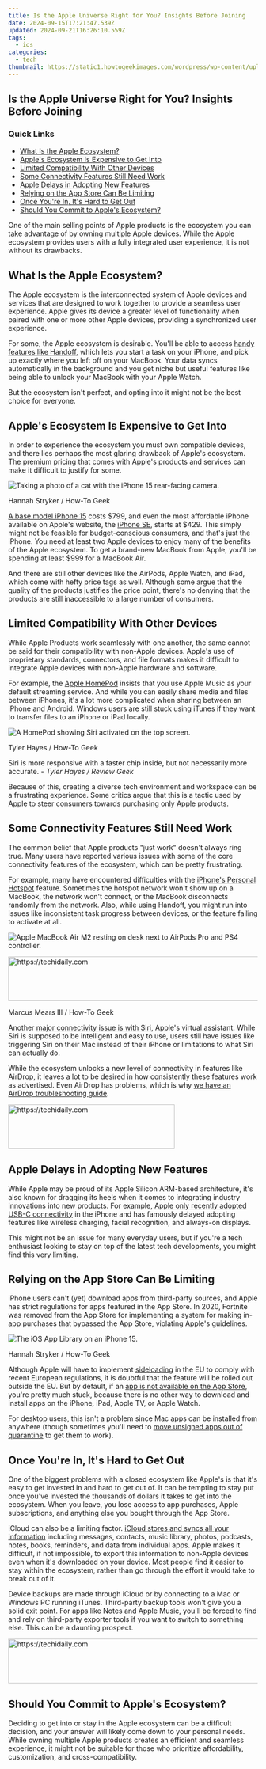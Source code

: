 ```yaml
---
title: Is the Apple Universe Right for You? Insights Before Joining
date: 2024-09-15T17:21:47.539Z
updated: 2024-09-21T16:26:10.559Z
tags:
  - ios
categories:
  - tech
thumbnail: https://static1.howtogeekimages.com/wordpress/wp-content/uploads/2024/02/53410638469_7c3fcf801b_o.jpg
---
```


## Is the Apple Universe Right for You? Insights Before Joining

### Quick Links

* [What Is the Apple Ecosystem?](https://activate-lock.techidaily.com/in-2024-bypass-icloud-activation-lock-with-imei-code-on-iphone-15-pro-max-by-drfone-ios/)
* [Apple's Ecosystem Is Expensive to Get Into](https://phone-solutions.techidaily.com/complete-guide-for-recovering-call-logs-on-oneplus-nord-n30-se-by-fonelab-android-recover-call-logs/)
* [Limited Compatibility With Other Devices](https://ios-unlock.techidaily.com/in-2024-how-to-bypass-the-required-apple-store-verification-for-iphone-8-by-drfone-ios/)
* [Some Connectivity Features Still Need Work](https://facebook-video-content.techidaily.com/new-in-2024-tune-into-tomorrow-fbs-free-downloads/)
* [Apple Delays in Adopting New Features](https://games-able.techidaily.com/elevate-your-switch-experience-with-these-services/)
* [Relying on the App Store Can Be Limiting](https://change-location.techidaily.com/pokemon-go-cooldown-chart-on-samsung-galaxy-xcover-7-drfone-by-drfone-virtual-android/)
* [Once You're In, It's Hard to Get Out](https://win-dash.techidaily.com/expert-solutions-for-startech-driver-failures-on-various-versions-of-windows/)
* [Should You Commit to Apple's Ecosystem?](https://fox-helps.techidaily.com/essential-tips-acquiring-unparalleled-photos-for-free/)

 One of the main selling points of Apple products is the ecosystem you can take advantage of by owning multiple Apple devices. While the Apple ecosystem provides users with a fully integrated user experience, it is not without its drawbacks.

##  What Is the Apple Ecosystem?

 The Apple ecosystem is the interconnected system of Apple devices and services that are designed to work together to provide a seamless user experience. Apple gives its device a greater level of functionality when paired with one or more other Apple devices, providing a synchronized user experience.

 For some, the Apple ecosystem is desirable. You'll be able to access [handy features like Handoff](https://facebook-clips.techidaily.com/in-2024-simplifying-the-process-sharing-tiktok-content-with-facebook/), which lets you start a task on your iPhone, and pick up exactly where you left off on your MacBook. Your data syncs automatically in the background and you get niche but useful features like being able to unlock your MacBook with your Apple Watch.

 But the ecosystem isn't perfect, and opting into it might not be the best choice for everyone.

##  Apple's Ecosystem Is Expensive to Get Into

 In order to experience the ecosystem you must own compatible devices, and there lies perhaps the most glaring drawback of Apple's ecosystem. The premium pricing that comes with Apple's products and services can make it difficult to justify for some.

![Taking a photo of a cat with the iPhone 15 rear-facing camera.](https://static1.howtogeekimages.com/wordpress/wp-content/uploads/2024/02/53215726471_9ef429b726_o.jpg) 

Hannah Stryker / How-To Geek

[A base model iPhone 15](https://fox-info.techidaily.com/15-sites-offering-premium-free-vectr-and-illustration-tools-and-services/) costs $799, and even the most affordable iPhone available on Apple's website, the [iPhone SE](https://discord-videos.techidaily.com/updated-unlocking-your-gaming-potential-the-complete-guide-to-getting-disconitro-for-2024/), starts at $429\. This simply might not be feasible for budget-conscious consumers, and that's just the iPhone. You need at least two Apple devices to enjoy many of the benefits of the Apple ecosystem. To get a brand-new MacBook from Apple, you'll be spending at least $999 for a MacBook Air.

 And there are still other devices like the AirPods, Apple Watch, and iPad, which come with hefty price tags as well. Although some argue that the quality of the products justifies the price point, there's no denying that the products are still inaccessible to a large number of consumers.

##  Limited Compatibility With Other Devices

 While Apple Products work seamlessly with one another, the same cannot be said for their compatibility with non-Apple devices. Apple's use of proprietary standards, connectors, and file formats makes it difficult to integrate Apple devices with non-Apple hardware and software.

 For example, the [Apple HomePod](https://some-approaches.techidaily.com/2024-approved-top-picks-premium-webcams-for-quality-podcasting/) insists that you use Apple Music as your default streaming service. And while you can easily share media and files between iPhones, it's a lot more complicated when sharing between an iPhone and Android. Windows users are still stuck using iTunes if they want to transfer files to an iPhone or iPad locally.

![A HomePod showing Siri activated on the top screen.](https://static1.howtogeekimages.com/wordpress/wp-content/uploads/2023/02/20488dd5.jpg) 

Tyler Hayes / How-To Geek

Siri is more responsive with a faster chip inside, but not necessarily more accurate. - _Tyler Hayes / Review Geek_

 Because of this, creating a diverse tech environment and workspace can be a frustrating experience. Some critics argue that this is a tactic used by Apple to steer consumers towards purchasing only Apple products.

##  Some Connectivity Features Still Need Work

 The common belief that Apple products "just work" doesn't always ring true. Many users have reported various issues with some of the core connectivity features of the ecosystem, which can be pretty frustrating.

 For example, many have encountered difficulties with the [iPhone's Personal Hotspot](https://bypass-frp.techidaily.com/in-2024-5-quick-methods-to-bypass-nubia-z50s-pro-frp-by-drfone-android/) feature. Sometimes the hotspot network won't show up on a MacBook, the network won't connect, or the MacBook disconnects randomly from the network. Also, while using Handoff, you might run into issues like inconsistent task progress between devices, or the feature failing to activate at all.

![Apple MacBook Air M2 resting on desk next to AirPods Pro and PS4 controller.](https://static1.howtogeekimages.com/wordpress/wp-content/uploads/2024/01/macbook-air.jpg) 

<!-- affiliate ads begin -->
<a href="https://appsumo.8odi.net/c/5597632/2123749/7443" target="_top" id="2123749">
  <img src="//a.impactradius-go.com/display-ad/7443-2123749" border="0" alt="https://techidaily.com" width="728" height="90"/>
</a>
<img height="0" width="0" src="https://appsumo.8odi.net/i/5597632/2123749/7443" style="position:absolute;visibility:hidden;" border="0" />
<!-- affiliate ads end -->

Marcus Mears III / How-To Geek

 Another [major connectivity issue is with Siri](https://fox-http.techidaily.com/updated-2024-approved-delving-into-magix-photo-editors-features/), Apple's virtual assistant. While Siri is supposed to be intelligent and easy to use, users still have issues like triggering Siri on their Mac instead of their iPhone or limitations to what Siri can actually do.

 While the ecosystem unlocks a new level of connectivity in features like AirDrop, it leaves a lot to be desired in how consistently these features work as advertised. Even AirDrop has problems, which is why [we have an AirDrop troubleshooting guide](https://tech-haven.techidaily.com/top-6-gpt-tools-for-pdf-and-doc-interaction/).

<!-- affiliate ads begin -->
<a href="https://aligracehair.sjv.io/c/5597632/2135372/19272" target="_top" id="2135372">
  <img src="//a.impactradius-go.com/display-ad/19272-2135372" border="0" alt="https://techidaily.com" width="336" height="90"/>
</a>
<img height="0" width="0" src="https://aligracehair.sjv.io/i/5597632/2135372/19272" style="position:absolute;visibility:hidden;" border="0" />
<!-- affiliate ads end -->

##  Apple Delays in Adopting New Features

 While Apple may be proud of its Apple Silicon ARM-based architecture, it's also known for dragging its heels when it comes to integrating industry innovations into new products. For example, [Apple only recently adopted USB-C connectivity](https://fox-access.techidaily.com/2024-approved-the-science-and-magic-behind-full-circle-films/) in the iPhone and has famously delayed adopting features like wireless charging, facial recognition, and always-on displays.

 This might not be an issue for many everyday users, but if you're a tech enthusiast looking to stay on top of the latest tech developments, you might find this very limiting.

##  Relying on the App Store Can Be Limiting

 iPhone users can't (yet) download apps from third-party sources, and Apple has strict regulations for apps featured in the App Store. In 2020, Fortnite was removed from the App Store for implementing a system for making in-app purchases that bypassed the App Store, violating Apple's guidelines.

![The iOS App Library on an iPhone 15.](https://static1.howtogeekimages.com/wordpress/wp-content/uploads/2024/02/53212399262_ab80410f7a_o.jpg) 

Hannah Stryker / How-To Geek

 Although Apple will have to implement [sideloading](https://smart-video-editing.techidaily.com/the-ultimate-guide-to-recording-your-desktop-with-filmora-scrn-for-2024/) in the EU to comply with recent European regulations, it is doubtful that the feature will be rolled out outside the EU. But by default, if an [app is not available on the App Store](https://some-skills.techidaily.com/unmatched-subtitle-expertise-top-10-leaders-in-video-caption-manipulation-for-2024/), you're pretty much stuck, because there is no other way to download and install apps on the iPhone, iPad, Apple TV, or Apple Watch.

 For desktop users, this isn't a problem since Mac apps can be installed from anywhere (though sometimes you'll need to [move unsigned apps out of quarantine](https://twitter-videos.techidaily.com/new-reclaiming-acoustics-lost-in-social-media-videos-for-2024/) to get them to work).

##  Once You're In, It's Hard to Get Out

 One of the biggest problems with a closed ecosystem like Apple's is that it's easy to get invested in and hard to get out of. It can be tempting to stay put once you've invested the thousands of dollars it takes to get into the ecosystem. When you leave, you lose access to app purchases, Apple subscriptions, and anything else you bought through the App Store.

 iCloud can also be a limiting factor. [iCloud stores and syncs all your information](https://buynow-info.techidaily.com/sony-dsc-w800-unboxing-a-powerful-camera-great-value-proposition/) including messages, contacts, music library, photos, podcasts, notes, books, reminders, and data from individual apps. Apple makes it difficult, if not impossible, to export this information to non-Apple devices even when it's downloaded on your device. Most people find it easier to stay within the ecosystem, rather than go through the effort it would take to break out of it.

 Device backups are made through iCloud or by connecting to a Mac or Windows PC running iTunes. Third-party backup tools won't give you a solid exit point. For apps like Notes and Apple Music, you'll be forced to find and rely on third-party exporter tools if you want to switch to something else. This can be a daunting prospect.

<!-- affiliate ads begin -->
<a href="https://unicoeye.pxf.io/c/5597632/2148773/18498" target="_top" id="2148773">
  <img src="//a.impactradius-go.com/display-ad/18498-2148773" border="0" alt="https://techidaily.com" width="728" height="90"/>
</a>
<img height="0" width="0" src="https://unicoeye.pxf.io/i/5597632/2148773/18498" style="position:absolute;visibility:hidden;" border="0" />
<!-- affiliate ads end -->

##  Should You Commit to Apple's Ecosystem?

 Deciding to get into or stay in the Apple ecosystem can be a difficult decision, and your answer will likely come down to your personal needs. While owning multiple Apple products creates an efficient and seamless experience, it might not be suitable for those who prioritize affordability, customization, and cross-compatibility.

<ins class="adsbygoogle"
     style="display:block"
     data-ad-format="autorelaxed"
     data-ad-client="ca-pub-7571918770474297"
     data-ad-slot="1223367746"></ins>

<ins class="adsbygoogle"
     style="display:block"
     data-ad-client="ca-pub-7571918770474297"
     data-ad-slot="8358498916"
     data-ad-format="auto"
     data-full-width-responsive="true"></ins>



